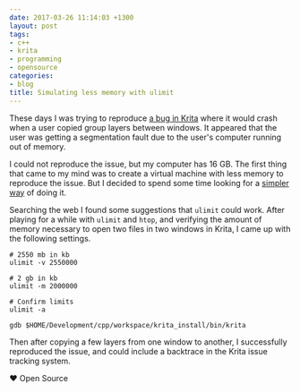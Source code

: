 ```yaml
---
date: 2017-03-26 11:14:03 +1300
layout: post
tags:
- c++
- krita
- programming
- opensource
categories:
- blog
title: Simulating less memory with ulimit
---
```


These days I was trying to reproduce [a bug in Krita](https://bugs.kde.org/show_bug.cgi?id=376382)
where it would crash when a user copied group layers between windows. It appeared that the user was
getting a segmentation fault due to the user's computer running out of memory.

I could not reproduce the issue, but my computer has 16 GB. The first thing that came to my mind was
to create a virtual machine with less memory to reproduce the issue. But I decided to spend some time
looking for a [simpler way](http://wiki.c2.com/?LazinessImpatienceHubris) of doing it.

Searching the web I found some suggestions that `ulimit` could work. After playing for a while with
`ulimit` and `htop`, and verifying the amount of memory necessary to open two files in two windows
in Krita, I came up with the following settings.

```shell
# 2550 mb in kb
ulimit -v 2550000

# 2 gb in kb
ulimit -m 2000000

# Confirm limits
ulimit -a

gdb $HOME/Development/cpp/workspace/krita_install/bin/krita
```

Then after copying a few layers from one window to another, I successfully reproduced the issue,
and could include a backtrace in the Krita issue tracking system.

&hearts; Open Source
